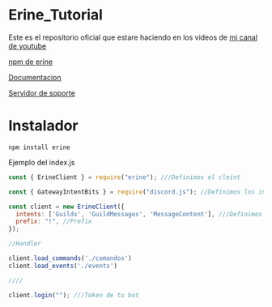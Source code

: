 # Erine_Tutorial
Este es el repositorio oficial que estare haciendo en los videos de [mi canal de youtube](https://www.youtube.com/channel/UC1NOFEDs5Q86cMs7PQdzhyw)

[npm de erine](https://www.npmjs.com/package/erine)

[Documentacion](https://erine.cyberghxst.ga)

[Servidor de soporte](https://discord.gg/WKv2zYFhtH)


# Instalador

```
npm install erine
```

Ejemplo del index.js

```js
const { ErineClient } = require("erine"); ///Definimos el cleint

const { GatewayIntentBits } = require("discord.js"); //Definimos los intents

const client = new ErineClient({
  intents: ['Guilds', 'GuildMessages', 'MessageContent'], ///Definimos los intents que usa nuestro bot
  prefix: "!", //Prefix
});

//Handler

client.load_commands('./comandos')
client.load_events('./events')

////

client.login(""); ///Token de tu bot
```
